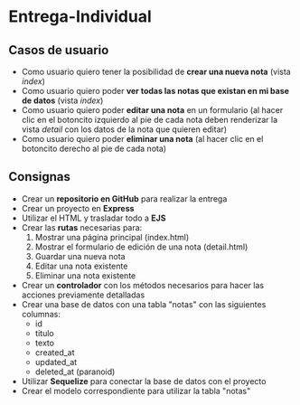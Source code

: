 # Entrega-Individual
## Casos de usuario

- Como usuario quiero tener la posibilidad de **crear una nueva nota** (vista *index*)
- Como usuario quiero poder **ver todas las notas que existan en mi base de datos** (vista *index*)
- Como usuario quiero poder **editar una nota** en un formulario (al hacer clic en el botoncito izquierdo al pie de cada nota deben renderizar la vista *detail* con los datos de la nota que quieren editar)
- Como usuario quiero poder **eliminar una nota** (al hacer clic en el botoncito derecho al pie de cada nota)

## Consignas

- Crear un **repositorio en GitHub** para realizar la entrega 
- Crear un proyecto en **Express** 
- Utilizar el HTML y trasladar todo a **EJS**  
- Crear las **rutas** necesarias para:
    1. Mostrar una página principal (index.html)  
    2. Mostrar el formulario de edición de una nota (detail.html) 
    3. Guardar una nueva nota 
    4. Editar una nota existente 
    5. Eliminar una nota existente 
- Crear un **controlador** con los métodos necesarios para hacer las acciones previamente detalladas 
- Crear una base de datos con una tabla "notas" con las siguientes columnas: 
    - id
    - titulo
    - texto
    - created_at
    - updated_at
    - deleted_at (paranoid)
- Utilizar **Sequelize** para conectar la base de datos con el proyecto 
- Crear el modelo correspondiente para utilizar la tabla "notas"
